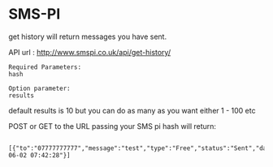 SMS-PI
======

get history will return messages you have sent.



API url : http://www.smspi.co.uk/api/get-history/
```
Required Parameters: 
hash

Option parameter:
results
```

default results is 10 but you can do as many as you want either 1 - 100 etc

POST or GET to the URL passing your SMS pi hash will return:

```
 [{"to":"07777777777","message":"test","type":"Free","status":"Sent","date":"2015-06-02 07:42:28"}]
```
